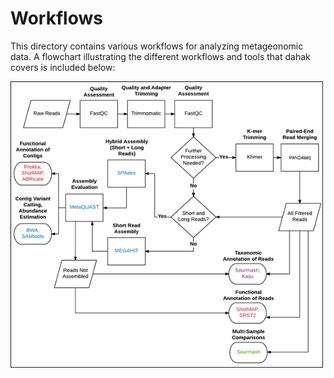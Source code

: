 # Workflows

This directory contains various workflows for analyzing
metageonomic data. A flowchart illustrating the different
workflows and tools that dahak covers is included below:

<img width="500px" src="/resources/WorkflowFlowchartOriginal.png" />

